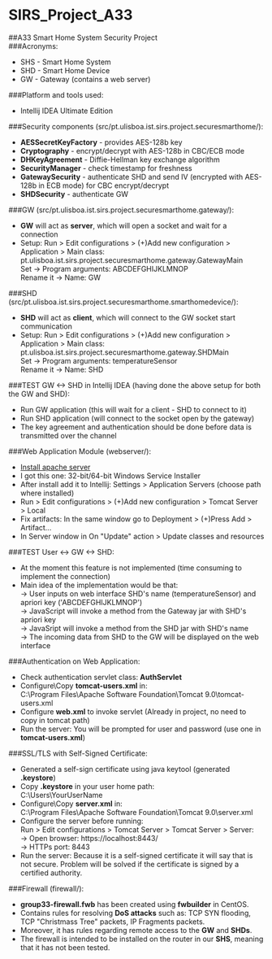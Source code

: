 # SIRS_Project_A33
##A33 Smart Home System Security Project <br />
###Acronyms:
- SHS - Smart Home System
- SHD - Smart Home Device
- GW - Gateway (contains a web server)

###Platform and tools used:
- Intellij IDEA Ultimate Edition


###Security components (src/pt.ulisboa.ist.sirs.project.securesmarthome/):
- <b>AESSecretKeyFactory</b> - provides AES-128b key
- <b>Cryptography</b> - encrypt/decrypt with AES-128b in CBC/ECB mode
- <b>DHKeyAgreement</b> - Diffie-Hellman key exchange algorithm
- <b>SecurityManager</b> - check timestamp for freshness 
- <b>GatewaySecurity</b> - authenticate SHD and send IV (encrypted with AES-128b in ECB mode) for CBC encrypt/decrypt
- <b>SHDSecurity</b> - authenticate GW 

###GW (src/pt.ulisboa.ist.sirs.project.securesmarthome.gateway/):
- <b>GW</b> will act as <b>server</b>, which will open a socket and wait for a connection
- Setup: Run > Edit configurations > (+)Add new configuration > Application > Main class: <br />
pt.ulisboa.ist.sirs.project.securesmarthome.gateway.GatewayMain <br />
Set -> Program arguments: ABCDEFGHIJKLMNOP <br />
Rename it -> Name: GW

###SHD (src/pt.ulisboa.ist.sirs.project.securesmarthome.smarthomedevice/):
- <b>SHD</b> will act as <b>client</b>, which will connect to the GW socket start communication
- Setup: Run > Edit configurations > (+)Add new configuration > Application > Main class: <br />
pt.ulisboa.ist.sirs.project.securesmarthome.gateway.SHDMain <br />
Set -> Program arguments: temperatureSensor <br />
Rename it -> Name: SHD

###TEST GW <-> SHD in Intellij IDEA (having done the above setup for both the GW and SHD):
- Run GW application (this will wait for a client - SHD to connect to it)
- Run SHD application (will connect to the socket open by the gateway)
- The key agreement and authentication should be done before data is transmitted over the channel

###Web Application Module (webserver/):
- [Install apache server](https://tomcat.apache.org/download-90.cgi) 
- I got this one: 32-bit/64-bit Windows Service Installer
- After install add it to Intellij: Settings > Application Servers (choose path where installed)
- Run > Edit configurations > (+)Add new configuration > Tomcat Server > Local
- Fix artifacts: In the same window go to Deployment > (+)Press Add > Artifact... 
- In Server window in On "Update" action > Update classes and resources

###TEST User <-> GW <-> SHD:
- At the moment this feature is not implemented (time consuming to implement the connection)
- Main idea of the implementation would be that: <br />
-> User inputs on web interface SHD's name (temperatureSensor) and apriori key ('ABCDEFGHIJKLMNOP') <br />
-> JavaScript will invoke a method from the Gateway jar with SHD's apriori key <br />
-> JavaSript will invoke a method from the SHD jar with SHD's name <br />
-> The incoming data from SHD to the GW will be displayed on the web interface

###Authentication on Web Application:
- Check authentication servlet class: <b>AuthServlet</b>
- Configure\Copy <b>tomcat-users.xml</b> in: <br />
C:\Program Files\Apache Software Foundation\Tomcat 9.0\tomcat-users.xml
- Configure <b>web.xml</b> to invoke servlet (Already in project, no need to copy in tomcat path)
- Run the server: You will be prompted for user and password (use one in <b>tomcat-users.xml</b>)

###SSL/TLS with Self-Signed Certificate:
- Generated a self-sign certificate using java keytool (generated <b>.keystore</b>)
- Copy <b>.keystore</b> in your user home path: <br />
C:\Users\YourUserName
- Configure\Copy <b>server.xml</b> in: <br />
C:\Program Files\Apache Software Foundation\Tomcat 9.0\server.xml
- Configure the server before running: <br />
Run > Edit configurations > Tomcat Server > Tomcat Server > Server: <br />
-> Open browser: https://localhost:8443/ <br />
-> HTTPs port: 8443
- Run the server: Because it is a self-signed certificate it will say that is not secure. 
Problem will be solved if the certificate is signed by a certified authority.


###Firewall (firewall/):
- <b>group33-firewall.fwb</b> has been created using <b>fwbuilder</b> in CentOS.
- Contains rules for resolving <b>DoS attacks</b> such as: TCP SYN flooding, TCP "Christmass Tree" packets, IP Fragments packets.
- Moreover, it has rules regarding remote access to the <b>GW</b> and <b>SHDs</b>.
- The firewall is intended to be installed on the router in our <b>SHS</b>, meaning that it has not been tested.